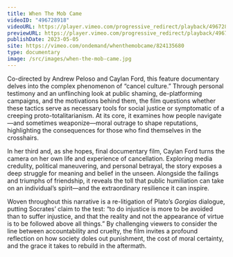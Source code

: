 ```yaml
---
title: When The Mob Came
videoID: "496728918"
videoURL: https://player.vimeo.com/progressive_redirect/playback/496728918/rendition/2160p/file.mp4?loc=external&signature=7987d242be260028f7b38f08aa8bffe94301e2e4378c0230da87b81e5a048882&user_id=222329173
previewURL: https://player.vimeo.com/progressive_redirect/playback/496728918/rendition/1080p/file.mp4?loc=external&signature=4e43f49e3489d7f31584e23c58cbdcdac8fa7c9d854d1652d374eef320c2dc58&user_id=222329173
publishDate: 2023-05-05
site: https://vimeo.com/ondemand/whenthemobcame/824135680
type: documentary
image: /src/images/when-the-mob-came.jpg
---
```

Co-directed by Andrew Peloso and Caylan Ford, this feature documentary delves into the complex phenomenon of “cancel culture.” Through personal testimony and an unflinching look at public shaming, de-platforming campaigns, and the motivations behind them, the film questions whether these tactics serve as necessary tools for social justice or symptomatic of a creeping proto-totalitarianism. At its core, it examines how people navigate—and sometimes weaponize—moral outrage to shape reputations, highlighting the consequences for those who find themselves in the crosshairs.

In her third and, as she hopes, final documentary film, Caylan Ford turns the camera on her own life and experience of cancellation. Exploring media credulity, political maneuvering, and personal betrayal, the story exposes a deep struggle for meaning and belief in the unseen. Alongside the failings and triumphs of friendship, it reveals the toll that public humiliation can take on an individual’s spirit—and the extraordinary resilience it can inspire.

Woven throughout this narrative is a re-litigation of Plato’s *Gorgias* dialogue, putting Socrates’ claim to the test: “to do injustice is more to be avoided than to suffer injustice, and that the reality and not the appearance of virtue is to be followed above all things.” By challenging viewers to consider the line between accountability and cruelty, the film invites a profound reflection on how society doles out punishment, the cost of moral certainty, and the grace it takes to rebuild in the aftermath.
